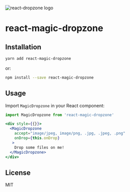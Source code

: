 ![react-dropzone logo](https://storybird.s3.amazonaws.com/artwork/PaulMcDougall/square_crops/magic.jpeg)

# react-magic-dropzone

## Installation

```bash
yarn add react-magic-dropzone
```
or:
```bash
npm install --save react-magic-dropzone
```

## Usage

Import `MagicDropzone` in your React component:

```javascript static
import MagicDropzone from 'react-magic-dropzone'
```

```jsx
<div style={{}}>
  <MagicDropzone
    accept="image/jpeg, image/png, .jpg, .jpeg, .png"
    onDrop={this.onDrop}
   >
    Drop some files on me!
  </MagicDropzone>
</div>
```

## License

MIT
